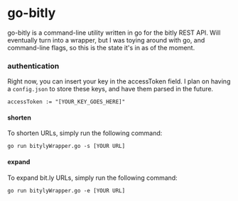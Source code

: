 # go-bitly
go-bitly is a command-line utility written in go for the bitly REST API. Will eventually turn into a wrapper, but I was toying around with go, and command-line flags, so this is the state it's in as of the moment.

### authentication
Right now, you can insert your key in the accessToken field. I plan on having a `config.json` to store these keys, and have them parsed in the future.
```
accessToken := "[YOUR_KEY_GOES_HERE]"
```
#### shorten

To shorten URLs, simply run the following command:
```
go run bitylyWrapper.go -s [YOUR URL]
```

#### expand

To expand bit.ly URLs, simply run the following command:
```
go run bitylyWrapper.go -e [YOUR URL]
```
